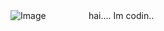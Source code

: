 ![Image](https://github.com/user-attachments/assets/4dcd7b53-5bad-4d8d-b3fa-76becbb4de1b)
ㅤㅤㅤㅤㅤhai.... Im codin.. ㅤ
